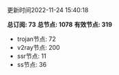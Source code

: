 更新时间2022-11-24 15:40:18

**总订阅: 73**
**总节点: 1078**
**有效节点: 319**
- trojan节点: 72
- v2ray节点: 200
- ssr节点: 11
- ss节点: 36
